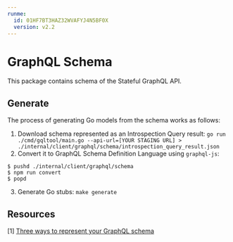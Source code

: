 ```yaml
---
runme:
  id: 01HF7BT3HAZ32WVAFYJ4N5BF0X
  version: v2.2
---
```


# GraphQL Schema

This package contains schema of the Stateful GraphQL API.

## Generate

The process of generating Go models from the schema works as follows:

1. Download schema represented as an Introspection Query result: `go run ./cmd/gqltool/main.go --api-url=[YOUR STAGING URL] > ./internal/client/graphql/schema/introspection_query_result.json`
2. Convert it to GraphQL Schema Definition Language using `graphql-js`:

``` {"id":"01HF7BT3HAZ32WVAFYJ2BX02JW"}
$ pushd ./internal/client/graphql/schema
$ npm run convert
$ popd
```

3. Generate Go stubs: `make generate`

## Resources

[1] [Three ways to represent your GraphQL schema](https://www.apollographql.com/blog/backend/schema-design/three-ways-to-represent-your-graphql-schema/)
